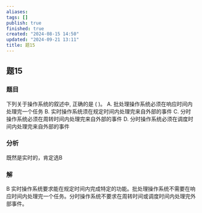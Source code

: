 ```yaml
---
aliases: 
tags: []
publish: true
finished: true
created: "2024-08-15 14:50"
updated: "2024-09-21 13:11"
title: 题15
---
```

## 题15
### 题目
下列关于操作系统的叙述中, 正确的是 ( )。
A. 批处理操作系统必须在响应时间内处理完一个任务
B. 实时操作系统须在规定时间内处理完来自外部的事件
C. 分时操作系统必须在周转时间内处理完来自外部的事件
D. 分时操作系统必须在调度时间内处理完来自外部的事件
### 分析
既然是实时的，肯定选B
### 解
B
实时操作系统要求能在规定时间内完成特定的功能。批处理操作系统不需要在响应时间内处理完一个任务。分时操作系统不要求在周转时间或调度时间内处理完外部事件。
